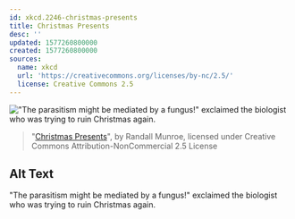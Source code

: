 ```yaml
---
id: xkcd.2246-christmas-presents
title: Christmas Presents
desc: ''
updated: 1577260800000
created: 1577260800000
sources:
  name: xkcd
  url: 'https://creativecommons.org/licenses/by-nc/2.5/'
  license: Creative Commons 2.5
---
```

!["The parasitism might be mediated by a fungus!" exclaimed the biologist who was trying to ruin Christmas again.](https://imgs.xkcd.com/comics/christmas_presents.png)
> "[Christmas Presents](https://xkcd.com/2246/)", by Randall Munroe, licensed under Creative Commons Attribution-NonCommercial 2.5 License

## Alt Text
"The parasitism might be mediated by a fungus!" exclaimed the biologist who was trying to ruin Christmas again.

